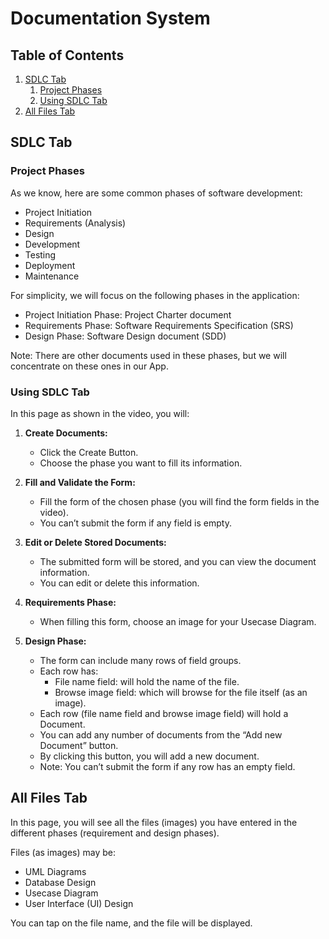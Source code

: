 # Documentation System

## Table of Contents
1. [SDLC Tab](#sdlc-tab)
    1. [Project Phases](#project-phases)
    2. [Using SDLC Tab](#using-sdlc-tab)
2. [All Files Tab](#all-files-tab)

## SDLC Tab

### Project Phases

As we know, here are some common phases of software development:

- Project Initiation
- Requirements (Analysis)
- Design
- Development
- Testing
- Deployment
- Maintenance

For simplicity, we will focus on the following phases in the application:

- Project Initiation Phase: Project Charter document
- Requirements Phase: Software Requirements Specification (SRS)
- Design Phase: Software Design document (SDD)

Note: There are other documents used in these phases, but we will concentrate on these ones in our App.

### Using SDLC Tab

In this page as shown in the video, you will:

1. **Create Documents:**
   - Click the Create Button.
   - Choose the phase you want to fill its information.

2. **Fill and Validate the Form:**
   - Fill the form of the chosen phase (you will find the form fields in the video).
   - You can’t submit the form if any field is empty.

3. **Edit or Delete Stored Documents:**
   - The submitted form will be stored, and you can view the document information.
   - You can edit or delete this information.

4. **Requirements Phase:**
   - When filling this form, choose an image for your Usecase Diagram.

5. **Design Phase:**
   - The form can include many rows of field groups.
   - Each row has:
     - File name field: will hold the name of the file.
     - Browse image field: which will browse for the file itself (as an image).
   - Each row (file name field and browse image field) will hold a Document.
   - You can add any number of documents from the “Add new Document” button.
   - By clicking this button, you will add a new document.
   - Note: You can’t submit the form if any row has an empty field.

## All Files Tab

In this page, you will see all the files (images) you have entered in the different phases (requirement and design phases).

Files (as images) may be:
- UML Diagrams
- Database Design
- Usecase Diagram
- User Interface (UI) Design

You can tap on the file name, and the file will be displayed.
